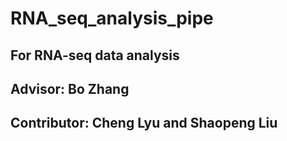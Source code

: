 # RNA_seq_analysis_pipe  

## For RNA-seq data analysis  
## Advisor: Bo Zhang  
## Contributor: Cheng Lyu and Shaopeng Liu
